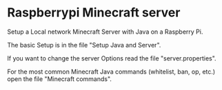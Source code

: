 # Raspberrypi Minecraft server
Setup a Local network Minecraft Server with Java on a Raspberry Pi.

The basic Setup is in the file "Setup Java and Server".

If you want to change the server Options read the file "server.properties".

For the most common Minecraft Java commands (whitelist, ban, op, etc.) open the file "Minecraft commands".
